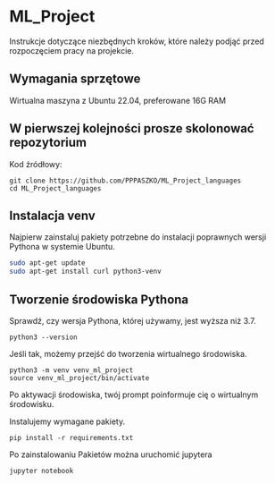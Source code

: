 # ML_Project
Instrukcje dotyczące niezbędnych kroków, które należy podjąć przed rozpoczęciem pracy na projekcie.


## Wymagania sprzętowe

Wirtualna maszyna z Ubuntu 22.04, preferowane 16G RAM


## W pierwszej kolejności prosze skolonować repozytorium
Kod źródłowy:
```shell 
git clone https://github.com/PPPASZKO/ML_Project_languages
cd ML_Project_languages
```

## Instalacja venv
Najpierw zainstaluj pakiety potrzebne do instalacji poprawnych wersji Pythona w systemie Ubuntu.
```bash
sudo apt-get update
sudo apt-get install curl python3-venv 
```

## Tworzenie środowiska Pythona
Sprawdź, czy wersja Pythona, której używamy, jest wyższa niż 3.7.

```shell 
python3 --version 
```

Jeśli tak, możemy przejść do tworzenia wirtualnego środowiska.

```shell 
python3 -m venv venv_ml_project
source venv_ml_project/bin/activate
```

Po aktywacji środowiska, twój prompt poinformuje cię o wirtualnym środowisku.

Instalujemy wymagane pakiety.
```shell
pip install -r requirements.txt 
```

Po zainstalowaniu Pakietów można uruchomić jupytera
```shell
jupyter notebook
```
